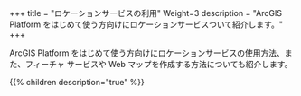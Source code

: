 +++
title = "ロケーションサービスの利用"
Weight=3
description = "ArcGIS Platform をはじめて使う方向けにロケーションサービスついて紹介します。"
+++

ArcGIS Platform をはじめて使う方向けにロケーションサービスの使用方法、また、フィーチャ サービスや Web マップを作成する方法についても紹介します。

{{% children description="true"   %}}
